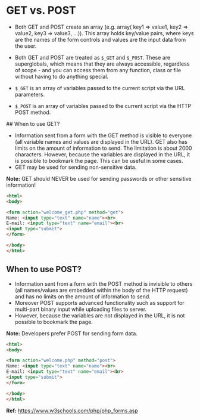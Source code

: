 # GET vs. POST

- Both GET and POST create an array (e.g. array( key1 => value1, key2 => value2, key3 => value3, ...)). This array holds key/value pairs, where keys are the names of the form controls and values are the input data from the user.
- Both GET and POST are treated as `$_GET` and `$_POST`. These are superglobals, which means that they are always accessible, regardless of scope - and you can access them from any function, class or file without having to do anything special.

- `$_GET` is an array of variables passed to the current script via the URL parameters.
- `$_POST` is an array of variables passed to the current script via the HTTP POST method.

## When to use GET?

- Information sent from a form with the GET method is visible to everyone (all variable names and values are displayed in the URL). GET also has limits on the amount of information to send. The limitation is about 2000 characters. However, because the variables are displayed in the URL, it is possible to bookmark the page. This can be useful in some cases.
- GET may be used for sending non-sensitive data.

**Note:** GET should NEVER be used for sending passwords or other sensitive information!

```HTML
<html>
<body>

<form action="welcome_get.php" method="get">
Name: <input type="text" name="name"><br>
E-mail: <input type="text" name="email"><br>
<input type="submit">
</form>

</body>
</html>
```

## When to use POST?

- Information sent from a form with the POST method is invisible to others (all names/values are embedded within the body of the HTTP request) and has no limits on the amount of information to send.
- Moreover POST supports advanced functionality such as support for multi-part binary input while uploading files to server.
- However, because the variables are not displayed in the URL, it is not possible to bookmark the page.

**Note:** Developers prefer POST for sending form data.

```HTML
<html>
<body>

<form action="welcome.php" method="post">
Name: <input type="text" name="name"><br>
E-mail: <input type="text" name="email"><br>
<input type="submit">
</form>

</body>
</html>
```

**Ref:** https://www.w3schools.com/php/php_forms.asp
